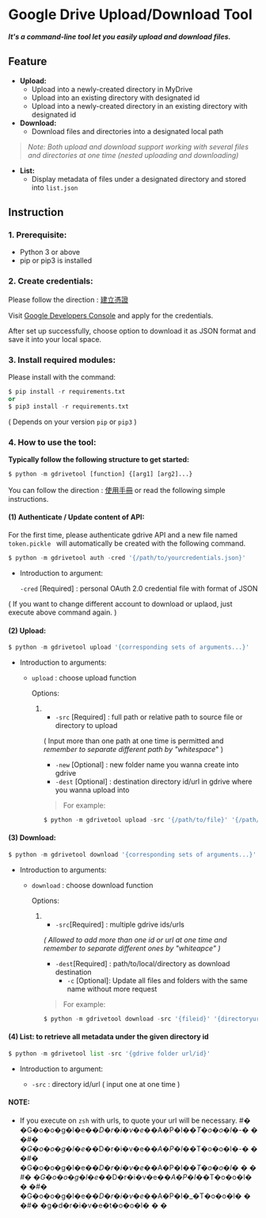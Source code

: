 # Google Drive Upload/Download Tool

***It's a command-line tool let you easily upload and download files.***

## Feature

+ **Upload:**
  + Upload into a newly-created directory in MyDrive
  + Upload into an existing directory with designated id
  + Upload into a newly-created directory in an existing directory with designated id
+ **Download:**
  + Download files and directories into a designated local path

> *Note: Both upload and download support working with several files and directories at one time (nested uploading and downloading)*

+ **List:**
  + Display metadata of files under a designated directory and stored into `list.json`

## Instruction

### 1. Prerequisite:

+ Python 3 or above
+ pip or pip3 is installed

### 2. Create credentials:

Please follow the direction : [建立憑證](./建立憑證.pdf)

Visit [Google Developers Console](https://console.developers.google.com/) and apply for the credentials.

After set up successfully, choose option to download it as JSON format and save it into your local space.

### 3. Install required modules:

Please install with the command:

```python
$ pip install -r requirements.txt
or 
$ pip3 install -r requirements.txt
```

( Depends on your version `pip` or `pip3` )

### 4. How to use the tool:

**Typically follow the following structure to get started:**

```python
$ python -m gdrivetool [function] {[arg1] [arg2]...}
```

You can follow the direction : [使用手冊](./使用手冊.pdf) or read the following simple instructions.

#### (1) Authenticate / Update content of API:

For the first time, please authenticate gdrive API and a new file named `token.pickle ` will automatically be created with the following command.

```python
$ python -m gdrivetool auth -cred '{/path/to/yourcredentials.json}'
```

+ Introduction to argument:

  `-cred` [Required] : personal OAuth 2.0 credential file with format of JSON

( If you want to change different account to download or uplaod, just execute above command again. )

#### (2) Upload:

```python
$ python -m gdrivetool upload '{corresponding sets of arguments...}'
```

+ Introduction to arguments:

  + `upload` : choose upload function

    Options:

    1. + `-src` [Required] : full path or relative path to source file or directory to upload

       ( Input more than one path at one time is permitted and _remember to separate different path by "whitespace_" )

       + `-new` [Optional] : new folder name you wanna create into gdrive
       + `-dest` [Optional] : destination directory id/url in gdrive where you wanna upload into

       > For example:
       >

       ```python
       $ python -m gdrivetool upload -src '{/path/to/file}' '{/path/to/folder}' -new '{foldername}' -dest '{directoryid/url}'
       ```

#### (3) Download:

```python
$ python -m gdrivetool download '{corresponding sets of arguments...}'
```

+ Introduction to arguments:

  + `download` : choose download function

    Options:

    1. + `-src`[Required] : multiple gdrive ids/urls

       *( Allowed to add more than one id or url at one time and remember to separate different ones by "whiteapce" )*

       + `-dest`[Required] : path/to/local/directory as download destination
         + `-c` [Optional]: Update all files and folders with the same name without more request

       > For example:
       >

       ```python
       $ python -m gdrivetool download -src '{fileid}' '{directoryurl}'... -dest '{/path/to/localdirectory}' -c
       ```

#### (4) List: to retrieve all metadata under the given directory id

```python
$ python -m gdrivetool list -src '{gdrive folder url/id}'
```

+ Introduction to argument:

  + `-src` : directory id/url ( input one at one time )

#### NOTE:

+ If you execute on `zsh` with urls, to quote your url will be necessary.
  #� �G�o�o�g�l�e�_�D�r�i�v�e�_�A�P�I�_�T�o�o�l�-�
  �
  �#� �G�o�o�g�l�e�_�D�r�i�v�e�_�A�P�I�_�T�o�o�l�-�
  �
  �#� �G�o�o�g�l�e�_�D�r�i�v�e�_�A�P�I�_�T�o�o�l�
  �
  �
  #� �G�o�o�g�l�e�_�D�r�i�v�e�_�A�P�I�_�T�o�o�l�
  �
  �#� �G�o�o�g�l�e�_�D�r�i�v�e�_�A�P�I�_�T�o�o�l�
  �
  �#� �g�d�r�i�v�e�t�o�o�l�
  �
  �
